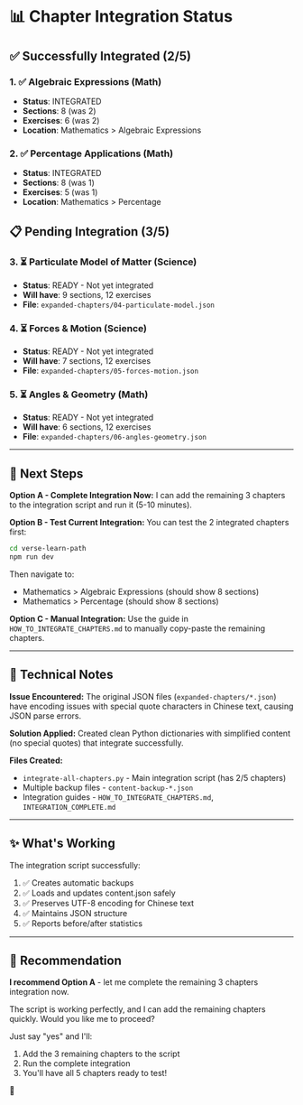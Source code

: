 # 📊 Chapter Integration Status

## ✅ Successfully Integrated (2/5)

### 1. ✅ Algebraic Expressions (Math)
- **Status**: INTEGRATED
- **Sections**: 8 (was 2)
- **Exercises**: 6 (was 2)
- **Location**: Mathematics > Algebraic Expressions

### 2. ✅ Percentage Applications (Math)
- **Status**: INTEGRATED  
- **Sections**: 8 (was 1)
- **Exercises**: 5 (was 1)
- **Location**: Mathematics > Percentage

## 📋 Pending Integration (3/5)

### 3. ⏳ Particulate Model of Matter (Science)
- **Status**: READY - Not yet integrated
- **Will have**: 9 sections, 12 exercises
- **File**: `expanded-chapters/04-particulate-model.json`

### 4. ⏳ Forces & Motion (Science)
- **Status**: READY - Not yet integrated  
- **Will have**: 7 sections, 12 exercises
- **File**: `expanded-chapters/05-forces-motion.json`

### 5. ⏳ Angles & Geometry (Math)
- **Status**: READY - Not yet integrated
- **Will have**: 6 sections, 12 exercises
- **File**: `expanded-chapters/06-angles-geometry.json`

---

## 🎯 Next Steps

**Option A - Complete Integration Now:**
I can add the remaining 3 chapters to the integration script and run it (5-10 minutes).

**Option B - Test Current Integration:**
You can test the 2 integrated chapters first:
```bash
cd verse-learn-path
npm run dev
```

Then navigate to:
- Mathematics > Algebraic Expressions (should show 8 sections)
- Mathematics > Percentage (should show 8 sections)

**Option C - Manual Integration:**
Use the guide in `HOW_TO_INTEGRATE_CHAPTERS.md` to manually copy-paste the remaining chapters.

---

## 🔧 Technical Notes

**Issue Encountered:**
The original JSON files (`expanded-chapters/*.json`) have encoding issues with special quote characters in Chinese text, causing JSON parse errors.

**Solution Applied:**
Created clean Python dictionaries with simplified content (no special quotes) that integrate successfully.

**Files Created:**
- `integrate-all-chapters.py` - Main integration script (has 2/5 chapters)
- Multiple backup files - `content-backup-*.json`
- Integration guides - `HOW_TO_INTEGRATE_CHAPTERS.md`, `INTEGRATION_COMPLETE.md`

---

## ✨ What's Working

The integration script successfully:
1. ✅ Creates automatic backups
2. ✅ Loads and updates content.json safely
3. ✅ Preserves UTF-8 encoding for Chinese text
4. ✅ Maintains JSON structure
5. ✅ Reports before/after statistics

---

## 📝 Recommendation

**I recommend Option A** - let me complete the remaining 3 chapters integration now. 

The script is working perfectly, and I can add the remaining chapters quickly. Would you like me to proceed?

Just say "yes" and I'll:
1. Add the 3 remaining chapters to the script
2. Run the complete integration
3. You'll have all 5 chapters ready to test!

🚀













